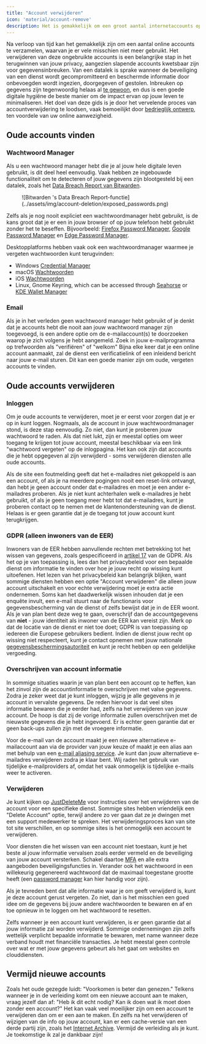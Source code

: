 ```yaml
---
title: "Account verwijderen"
icon: 'material/account-remove'
description: Het is gemakkelijk om een groot aantal internetaccounts op te bouwen, hier zijn enkele tips over hoe je jouw verzameling kunt snoeien.
---
```


Na verloop van tijd kan het gemakkelijk zijn om een aantal online accounts te verzamelen, waarvan je er vele misschien niet meer gebruikt. Het verwijderen van deze ongebruikte accounts is een belangrijke stap in het terugwinnen van jouw privacy, aangezien slapende accounts kwetsbaar zijn voor gegevensinbreuken. Van een datalek is sprake wanneer de beveiliging van een dienst wordt gecompromitteerd en beschermde informatie door onbevoegden wordt ingezien, doorgegeven of gestolen. Inbreuken op gegevens zijn tegenwoordig helaas al [te gewoon](https://haveibeenpwned.com/PwnedWebsites), en dus is een goede digitale hygiëne de beste manier om de impact ervan op jouw leven te minimaliseren. Het doel van deze gids is je door het vervelende proces van accountverwijdering te loodsen, vaak bemoeilijkt door [bedrieglijk ontwerp](https://www.deceptive.design/), ten voordele van uw online aanwezigheid.

## Oude accounts vinden

### Wachtwoord Manager

Als u een wachtwoord manager hebt die je al jouw hele digitale leven gebruikt, is dit deel heel eenvoudig. Vaak hebben ze ingebouwde functionaliteit om te detecteren of jouw gegevens zijn blootgesteld bij een datalek, zoals het [Data Breach Report van Bitwarden](https://bitwarden.com/blog/have-you-been-pwned/).

<figure markdown>
  ![Bitwarden 's Data Breach Report-functie](../assets/img/account-deletion/exposed_passwords.png)
</figure>

Zelfs als je nog nooit expliciet een wachtwoordmanager hebt gebruikt, is de kans groot dat je er een in jouw browser of op jouw telefoon hebt gebruikt zonder het te beseffen. Bijvoorbeeld: [Firefox Password Manager](https://support.mozilla.org/kb/password-manager-remember-delete-edit-logins), [Google Password Manager](https://passwords.google.com/intro) en [Edge Password Manager](https://support.microsoft.com/en-us/microsoft-edge/save-or-forget-passwords-in-microsoft-edge-b4beecb0-f2a8-1ca0-f26f-9ec247a3f336).

Desktopplatforms hebben vaak ook een wachtwoordmanager waarmee je vergeten wachtwoorden kunt terugvinden:

- Windows [Credential Manager](https://support.microsoft.com/en-us/windows/accessing-credential-manager-1b5c916a-6a16-889f-8581-fc16e8165ac0)
- macOS [Wachtwoorden](https://support.apple.com/en-us/HT211145)
- iOS [Wachtwoorden](https://support.apple.com/en-us/HT211146)
- Linux, Gnome Keyring, which can be accessed through [Seahorse](https://wiki.gnome.org/Apps/Seahorse) or [KDE Wallet Manager](https://userbase.kde.org/KDE_Wallet_Manager)

### Email

Als je in het verleden geen wachtwoord manager hebt gebruikt of je denkt dat je accounts hebt die nooit aan jouw wachtwoord manager zijn toegevoegd, is een andere optie om de e-mailaccount(s) te doorzoeken waarop je zich volgens je hebt aangemeld. Zoek in jouw e-mailprogramma op trefwoorden als "verifiëren" of "welkom" Bijna elke keer dat je een online account aanmaakt, zal de dienst een verificatielink of een inleidend bericht naar jouw e-mail sturen. Dit kan een goede manier zijn om oude, vergeten accounts te vinden.

## Oude accounts verwijderen

### Inloggen

Om je oude accounts te verwijderen, moet je er eerst voor zorgen dat je er op in kunt loggen. Nogmaals, als de account in jouw wachtwoordmanager stond, is deze stap eenvoudig. Zo niet, dan kunt je proberen jouw wachtwoord te raden. Als dat niet lukt, zijn er meestal opties om weer toegang te krijgen tot jouw account, meestal beschikbaar via een link "wachtwoord vergeten" op de inlogpagina. Het kan ook zijn dat accounts die je hebt opgegeven al zijn verwijderd - soms verwijderen diensten alle oude accounts.

Als de site een foutmelding geeft dat het e-mailadres niet gekoppeld is aan een account, of als je na meerdere pogingen nooit een reset-link ontvangt, dan hebt je geen account onder dat e-mailadres en moet je een ander e-mailadres proberen. Als je niet kunt achterhalen welk e-mailadres je hebt gebruikt, of als je geen toegang meer hebt tot dat e-mailadres, kunt je proberen contact op te nemen met de klantenondersteuning van de dienst. Helaas is er geen garantie dat je de toegang tot jouw account kunt terugkrijgen.

### GDPR (alleen inwoners van de EER)

Inwoners van de EER hebben aanvullende rechten met betrekking tot het wissen van gegevens, zoals gespecificeerd in [artikel 17](https://www.gdpr.org/regulation/article-17.html) van de GDPR. Als het op je van toepassing is, lees dan het privacybeleid voor een bepaalde dienst om informatie te vinden over hoe je jouw recht op wissing kunt uitoefenen. Het lezen van het privacybeleid kan belangrijk blijken, want sommige diensten hebben een optie "Account verwijderen" die alleen jouw account uitschakelt en voor echte verwijdering moet je extra actie ondernemen. Soms kan het daadwerkelijk wissen inhouden dat je een enquête invult, een e-mail stuurt naar de functionaris voor gegevensbescherming van de dienst of zelfs bewijst dat je in de EER woont. Als je van plan bent deze weg te gaan, overschrijf dan de accountgegevens van **niet** - jouw identiteit als inwoner van de EER kan vereist zijn. Merk op dat de locatie van de dienst er niet toe doet; GDPR is van toepassing op iedereen die Europese gebruikers bedient. Indien de dienst jouw recht op wissing niet respecteert, kunt je contact opnemen met jouw nationale [gegevensbeschermingsautoriteit](https://ec.europa.eu/info/law/law-topic/data-protection/reform/rights-citizens/redress/what-should-i-do-if-i-think-my-personal-data-protection-rights-havent-been-respected_en) en kunt je recht hebben op een geldelijke vergoeding.

### Overschrijven van account informatie

In sommige situaties waarin je van plan bent een account op te heffen, kan het zinvol zijn de accountinformatie te overschrijven met valse gegevens. Zodra je zeker weet dat je kunt inloggen, wijzig je alle gegevens in je account in vervalste gegevens. De reden hiervoor is dat veel sites informatie bewaren die je eerder had, zelfs na het verwijderen van jouw account. De hoop is dat zij de vorige informatie zullen overschrijven met de nieuwste gegevens die je hebt ingevoerd. Er is echter geen garantie dat er geen back-ups zullen zijn met de vroegere informatie.

Voor de e-mail van de account maakt je een nieuwe alternatieve e-mailaccount aan via de provider van jouw keuze of maakt je een alias aan met behulp van een [e-mail aliasing service](/email/#email-aliasing-services). Je kunt dan jouw alternatieve e-mailadres verwijderen zodra je klaar bent. Wij raden het gebruik van tijdelijke e-mailproviders af, omdat het vaak onmogelijk is tijdelijke e-mails weer te activeren.

### Verwijderen

Je kunt kijken op [JustDeleteMe](https://justdeleteme.xyz) voor instructies over het verwijderen van de account voor een specifieke dienst. Sommige sites hebben vriendelijk een "Delete Account" optie, terwijl andere zo ver gaan dat ze je dwingen met een support medewerker te spreken. Het verwijderingsproces kan van site tot site verschillen, en op sommige sites is het onmogelijk een account te verwijderen.

Voor diensten die het wissen van een account niet toestaan, kunt je het beste al jouw informatie vervalsen zoals eerder vermeld en de beveiliging van jouw account versterken. Schakel daartoe [MFA](multi-factor-authentication.md) en alle extra aangeboden beveiligingsfuncties in. Verander ook het wachtwoord in een willekeurig gegenereerd wachtwoord dat de maximaal toegestane grootte heeft (een [password manager](/passwords/#local-password-managers) kan hier handig voor zijn).

Als je tevreden bent dat alle informatie waar je om geeft verwijderd is, kunt je deze account gerust vergeten. Zo niet, dan is het misschien een goed idee om de gegevens bij jouw andere wachtwoorden te bewaren en af en toe opnieuw in te loggen om het wachtwoord te resetten.

Zelfs wanneer je een account kunt verwijderen, is er geen garantie dat al jouw informatie zal worden verwijderd. Sommige ondernemingen zijn zelfs wettelijk verplicht bepaalde informatie te bewaren, met name wanneer deze verband houdt met financiële transacties. Je hebt meestal geen controle over wat er met jouw gegevens gebeurt als het gaat om websites en clouddiensten.

## Vermijd nieuwe accounts

Zoals het oude gezegde luidt: "Voorkomen is beter dan genezen." Telkens wanneer je in de verleiding komt om een nieuwe account aan te maken, vraag jezelf dan af: "Heb ik dit echt nodig? Kan ik doen wat ik moet doen zonder een account?" Het kan vaak veel moeilijker zijn om een account te verwijderen dan om er een aan te maken. En zelfs na het verwijderen of wijzigen van de info op jouw account, kan er een cache-versie van een derde partij zijn, zoals het [Internet Archive](https://archive.org/). Vermijd de verleiding als je kunt. Je toekomstige ik zal je dankbaar zijn!
